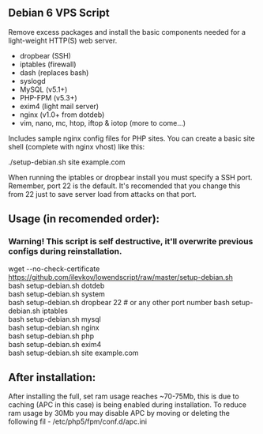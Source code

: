 ## Debian 6 VPS Script

Remove excess packages and install the basic components needed for a light-weight HTTP(S) web server.

 - dropbear (SSH)
 - iptables (firewall)
 - dash (replaces bash)
 - syslogd
 - MySQL (v5.1+)
 - PHP-FPM (v5.3+)
 - exim4 (light mail server)
 - nginx (v1.0+ from dotdeb)
 - vim, nano, mc, htop, iftop & iotop (more to come...)

Includes sample nginx config files for PHP sites. You can create a basic site shell (complete with nginx vhost) like this:

./setup-debian.sh site example.com

When running the iptables or dropbear install you must specify a SSH port. Remember, port 22 is the default. It's recomended that you change this from 22 just to save server load from attacks on that port.

## Usage (in recomended order):  
### Warning! This script is self destructive, it'll overwrite previous configs during reinstallation.  
 wget --no-check-certificate https://github.com/ilevkov/lowendscript/raw/master/setup-debian.sh  
 bash setup-debian.sh dotdeb  
 bash setup-debian.sh system  
 bash setup-debian.sh dropbear 22          # or any other port number
 bash setup-debian.sh iptables  
 bash setup-debian.sh mysql  
 bash setup-debian.sh nginx  
 bash setup-debian.sh php  
 bash setup-debian.sh exim4   
 bash setup-debian.sh site example.com  
  
## After installation:  
After installing the full, set ram usage reaches ~70-75Mb, this is due to caching (APC in this case) is being enabled during installation.
To reduce ram usage by 30Mb you may disable APC by moving or deleting the following fil - /etc/php5/fpm/conf.d/apc.ini  

